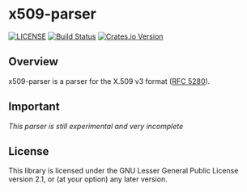 # x509-parser

[![LICENSE](https://img.shields.io/badge/License-LGPL%20v2.1-blue.svg)](LICENSE)
[![Build Status](https://travis-ci.org/rusticata/x509-parser.svg?branch=master)](https://travis-ci.org/rusticata/x509-parser)
[![Crates.io Version](https://img.shields.io/crates/v/x509-parser.svg)](https://crates.io/crates/x509-parser)

## Overview

x509-parser is a parser for the X.509 v3 format ([RFC 5280](https://tools.ietf.org/html/rfc5280)).

## Important

*This parser is still experimental and very incomplete*

## License

This library is licensed under the GNU Lesser General Public License version 2.1, or (at your option) any later version.
